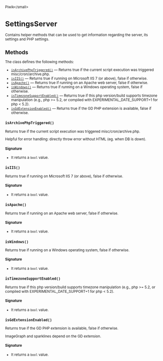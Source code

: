 <small>Piwik\</small>

SettingsServer
==============

Contains helper methods that can be used to get information regarding the server, its settings and PHP settings.

Methods
-------

The class defines the following methods:

- [`isArchivePhpTriggered()`](#isarchivephptriggered) &mdash; Returns true if the current script execution was triggered misc/cron/archive.php.
- [`isIIS()`](#isiis) &mdash; Returns true if running on Microsoft IIS 7 (or above), false if otherwise.
- [`isApache()`](#isapache) &mdash; Returns true if running on an Apache web server, false if otherwise.
- [`isWindows()`](#iswindows) &mdash; Returns true if running on a Windows operating system, false if otherwise.
- [`isTimezoneSupportEnabled()`](#istimezonesupportenabled) &mdash; Returns true if this php version/build supports timezone manipulation (e.g., php >= 5.2, or compiled with EXPERIMENTAL_DATE_SUPPORT=1 for php < 5.2).
- [`isGdExtensionEnabled()`](#isgdextensionenabled) &mdash; Returns true if the GD PHP extension is available, false if otherwise.

<a name="isarchivephptriggered" id="isarchivephptriggered"></a>
<a name="isArchivePhpTriggered" id="isArchivePhpTriggered"></a>
### `isArchivePhpTriggered()`

Returns true if the current script execution was triggered misc/cron/archive.php.

Helpful for error handling: directly throw error without HTML (eg. when DB is down).

#### Signature

- It returns a `bool` value.

<a name="isiis" id="isiis"></a>
<a name="isIIS" id="isIIS"></a>
### `isIIS()`

Returns true if running on Microsoft IIS 7 (or above), false if otherwise.

#### Signature

- It returns a `bool` value.

<a name="isapache" id="isapache"></a>
<a name="isApache" id="isApache"></a>
### `isApache()`

Returns true if running on an Apache web server, false if otherwise.

#### Signature

- It returns a `bool` value.

<a name="iswindows" id="iswindows"></a>
<a name="isWindows" id="isWindows"></a>
### `isWindows()`

Returns true if running on a Windows operating system, false if otherwise.

#### Signature

- It returns a `bool` value.

<a name="istimezonesupportenabled" id="istimezonesupportenabled"></a>
<a name="isTimezoneSupportEnabled" id="isTimezoneSupportEnabled"></a>
### `isTimezoneSupportEnabled()`

Returns true if this php version/build supports timezone manipulation (e.g., php >= 5.2, or compiled with EXPERIMENTAL_DATE_SUPPORT=1 for php < 5.2).

#### Signature

- It returns a `bool` value.

<a name="isgdextensionenabled" id="isgdextensionenabled"></a>
<a name="isGdExtensionEnabled" id="isGdExtensionEnabled"></a>
### `isGdExtensionEnabled()`

Returns true if the GD PHP extension is available, false if otherwise.

ImageGraph and sparklines depend on the GD extension.

#### Signature

- It returns a `bool` value.


